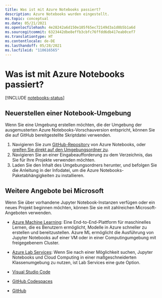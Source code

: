 ```yaml
---
title: Was ist mit Azure Notebooks passiert?
description: Azure Notebooks wurden eingestellt.
ms.topic: conceptual
ms.date: 05/21/2021
ms.openlocfilehash: 4e28242a6d150e105f65ec72149d3a1d0b5b1a6d
ms.sourcegitcommit: 6323442dbe8effb3cbfc76ffdd6db417eab0cef7
ms.translationtype: HT
ms.contentlocale: de-DE
ms.lasthandoff: 05/28/2021
ms.locfileid: "110616565"
---
```

# <a name="what-happened-to-azure-notebooks"></a>Was ist mit Azure Notebooks passiert? 

[!INCLUDE [notebooks-status](../../includes/notebooks-status.md)]

## <a name="recreate-a-notebook-environment"></a>Neuerstellen einer Notebook-Umgebung

Wenn Sie eine Umgebung erstellen möchten, die der Umgebung der ausgemusterten Azure Notebooks-Vorschauversion entspricht, können Sie die auf GitHub bereitgestellte Skriptdatei verwenden.

1. Navigieren Sie zum [GitHub-Repository](https://github.com/microsoft/AzureNotebooks) von Azure Notebooks, oder [greifen Sie direkt auf den Umgebungsordner zu](https://aka.ms/aznbrequirementstxt).
1. Navigieren Sie an einer Eingabeaufforderung zu dem Verzeichnis, das Sie für Ihre Projekte verwenden möchten.
1. Laden Sie den Inhalt des Umgebungsordners herunter, und befolgen Sie die Anleitung in der Infodatei, um die Azure Notebooks-Paketabhängigkeiten zu installieren.

## <a name="other-offers-at-microsoft"></a>Weitere Angebote bei Microsoft
Wenn Sie über vorhandene Jupyter Notebook-Instanzen verfügen oder ein neues Projekt beginnen möchten, können Sie sie mit zahlreichen Microsoft-Angeboten verwenden.

- [Azure Machine Learning](../machine-learning/how-to-run-jupyter-notebooks.md): Eine End-to-End-Plattform für maschinelles Lernen, die es Benutzern ermöglicht, Modelle in Azure schneller zu erstellen und bereitzustellen. Azure ML ermöglicht die Ausführung von Jupyter Notebooks auf einer VM oder in einer Computingumgebung mit freigegebenem Cluster.

- [Azure Lab Services](../lab-services/class-type-jupyter-notebook.md): Wenn Sie nach einer Möglichkeit suchen, Jupyter Notebooks und Cloud Computing in einer maßgeschneiderten Klassenumgebung zu nutzen, ist Lab Services eine gute Option.

- [Visual Studio Code](https://code.visualstudio.com/docs/python/jupyter-support)

- [GitHub Codespaces](https://docs.github.com/en/codespaces/getting-started-with-codespaces/getting-started-with-your-python-project-in-codespaces)

- [GitHub](https://github.com)
